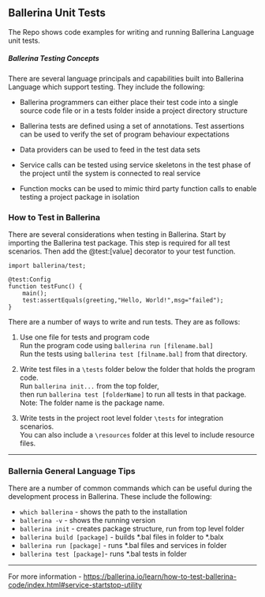## Ballerina Unit Tests

The Repo shows code examples for writing and running Ballerina Language unit tests.

##### Ballerina Testing Concepts

There are several language principals and capabilities built into Ballerina Language which support testing.  They include the following:

 - Ballerina programmers can either place their test code into a single source code file or in a tests folder inside a project directory structure

 - Ballerina tests are defined using a set of annotations. Test assertions can be used to verify the set of program behaviour expectations

 - Data providers can be used to feed in the test data sets

 - Service calls can be tested using service skeletons in the test phase of the project until the system is connected to real service

 - Function mocks can be used to mimic third party function calls to enable testing a project package in isolation

 ### How to Test in Ballerina

 There are several considerations when testing in Ballerina.  Start by importing the Ballerina test package.  This step is required for all test scenarios.  Then add the @test:[value] decorator to your test function. 

    import ballerina/test; 

    @test:Config
    function testFunc() {
        main();
        test:assertEquals(greeting,"Hello, World!",msg="failed");
    }

 There are a number of ways to write and run tests.  They are as follows:

 1. Use one file for tests and program code  
 Run the program code using `ballerina run [filename.bal]`   
 Run the tests using `ballerina test [filname.bal]` from that directory.

 2. Write test files in a `\tests` folder below the folder that holds the program code.   
 Run `ballerina init...` from the top folder,  
 then run `ballerina test [folderName]` to run all tests in that package.  
 Note: The folder name is the package name.

 3. Write tests in the project root level folder `\tests` for integration scenarios.    
 You can also include a `\resources` folder at this level to include resource files.

 -----

 ### Ballernia General Language Tips

 There are a number of common commands which can be useful during the development process in Ballerina.  These include the following:

- `which ballerina` - shows the path to the installation
- `ballerina -v` - shows the running version
- `ballerina init` - creates package structure, run from top level folder
- `ballerina build [package]` - builds *.bal files in folder to *.balx
- `ballerina run [package]` - runs *.bal files and services in folder
- `ballerina test [package]`- runs *.bal tests in folder

-------

 For more information - https://ballerina.io/learn/how-to-test-ballerina-code/index.html#service-startstop-utility